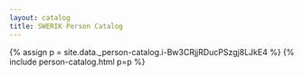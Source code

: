 ```yaml
---
layout: catalog
title: SWERIK Person Catalog
---
```

{% assign p = site.data._person-catalog.i-Bw3CRjjRDucPSzgj8LJkE4 %}
{% include person-catalog.html p=p %}

